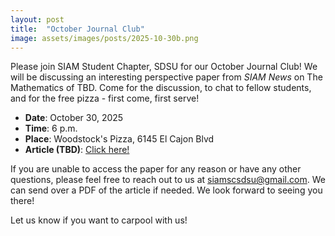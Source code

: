 ```yaml
---
layout: post
title:  "October Journal Club"
image: assets/images/posts/2025-10-30b.png
---
```


Please join SIAM Student Chapter, SDSU for our October Journal Club! We will be discussing an interesting perspective paper from _SIAM News_ on The Mathematics of TBD. Come for the discussion, to chat to fellow students, and for the free pizza - first come, first serve!

- __Date__:   October 30, 2025
- __Time__:   6 p.m.
- __Place__:  Woodstock's Pizza, 6145 El Cajon Blvd
- __Article (TBD)__:  [Click here!](TBD)

If you are unable to access the paper for any reason or have any other questions, please feel free to reach out to us at [siamscsdsu@gmail.com](mailto:siamscsdsu@gmail.com). We can send over a PDF of the article if needed. We look forward to seeing you there!

Let us know if you want to carpool with us!